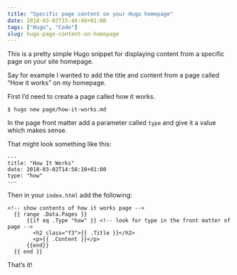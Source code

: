 ```yaml
---
title: "Specific page content on your Hugo homepage"
date: 2018-03-02T15:44:49+01:00
tags: ["Hugo", "Code"]
slug: hugo-page-content-on-homepage
---
```


This is a pretty simple Hugo snippet for displaying content from a specific page on your site homepage.

Say for example I wanted to add the title and content from a page called “How it works” on my homepage.

First I’d need to create a page called how it works.

```
$ hugo new page/how-it-works.md
```

In the page front matter add a parameter called `type` and give it a value which makes sense.

That might look something like this:

```
---
title: "How It Works"
date: 2018-03-02T14:58:10+01:00
type: "how"
---
```

Then in your `index.html` add the following:

```
<!-- show contents of how it works page -->
  {{ range .Data.Pages }}
      {{if eq .Type "how" }} <!-- look for type in the front matter of page -->
        <h2 class="f3">{{ .Title }}</h2>
        <p>{{ .Content }}</p>
      {{end}}
  {{ end }}

```

That’s it!
